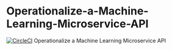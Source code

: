 # Operationalize-a-Machine-Learning-Microservice-API

[![CircleCI](https://circleci.com/gh/femonofsky/Operationalize-a-Machine-Learning-Microservice-API.svg?style=svg)](https://circleci.com/gh/femonofsky/Operationalize-a-Machine-Learning-Microservice-API)
Operationalize a Machine Learning Microservice API
